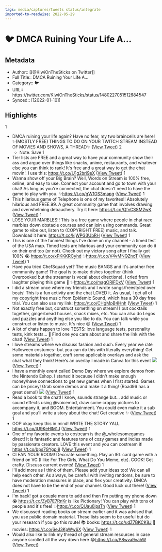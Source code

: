 ```yaml
---
tags: media/captures/tweets status/integrate
imported-to-readwise: 2022-05-29
---
```

# 🐦 DMCA Ruining Your Life A...

## Metadata
- Author:: [[@KiwiOnTheSticks on Twitter]]
- Full Title:: DMCA Ruining Your Life A...
- Category:: 🐦
- URL:: https://twitter.com/KiwiOnTheSticks/status/1480227051512684547
- Synced:: [[2022-01-10]]

## Highlights
1
- DMCA ruining your life again? Have no fear, my two braincells are here!
  ✨(MOSTLY FREE) THINGS TO DO ON YOUR TWITCH STREAM INSTEAD OF MOVIES AND SHOWS, A THREAD✨ ([View Tweet](https://twitter.com/KiwiOnTheSticks/status/1480227051512684547))
2
    - Note: Save
1
- Tier lists are FREE and a great way to have your community show their ass and argue over things like snacks, anime, restaurants, and whatever else you can think to rank! It's free and a great way to get the chat movin'.
  I use this: https://t.co/U1g2bri9eX ([View Tweet](https://twitter.com/KiwiOnTheSticks/status/1480227524529504260))
1
- Wanna show off your Big Brain? Well, Words on Stream is 100% free, online, and easy to use. Connect your account and go to town with your chat! As long as you're connected, the chat doesn't need to have the game to play with you.
  ✨https://t.co/gW1OS3mapg ([View Tweet](https://twitter.com/KiwiOnTheSticks/status/1480228449432358914))
1
- This hilarious game of Telephone is one of my favorites!! Absolutely hilarious and FREE.99. A great community game that involves drawing and overwhelming debauchery. 
  Try it here: https://t.co/QfvCS8M2wK ([View Tweet](https://twitter.com/KiwiOnTheSticks/status/1480230093016473603))
1
- LOSE YOUR MARBLES!! This is a free game where people in chat race marbles down obstacle courses and can join using commands. Great game to vibe out, listen to (COPYRIGHT FREE) music, and talk. 
  Download it here: https://t.co/kjWPG3UbRH ([View Tweet](https://twitter.com/KiwiOnTheSticks/status/1480231292478316550))
1
- This is one of the funniest things I've done on my channel - a timed test of the USA map. Timed tests are hilarious and your community can do it on their end too (or not). 
  Check out my victory song after I finally got 100% 😭
  https://t.co/xPKKKRCyhd
  ✨https://t.co/V4vMNQZnoT ([View Tweet](https://twitter.com/KiwiOnTheSticks/status/1480232695603027975))
1
- Have you tried ChefSquad yet? The music BANGS and it's another free community game! The goal is to make dishes together (think Overcooked but the streamer is vocal about directions).
  I cried from laughter playing this game 🥴
  ✨https://t.co/magORlFDxV ([View Tweet](https://twitter.com/KiwiOnTheSticks/status/1480233828627197959))
1
- I did a stream once where my friends and I wrote songs/freestyled over beats! This is a fun activity and the chat LOVED it. As usual, I get all of my copyright free music from Epidemic Sound, which has a 30 day free trial. 
  You can also use my link: https://t.co/CHgMpB4Hnh ([View Tweet](https://twitter.com/KiwiOnTheSticks/status/1480236283234562053))
1
- Not exactly free but, construct something on stream! I put cocktails together, gingerbread houses, snack mixes, etc. You can also do Legos and puzzles and anything else you like to do. You can talk while you construct or listen to music. It's nice 😌 ([View Tweet](https://twitter.com/KiwiOnTheSticks/status/1480237063450546177))
1
- A lot of chats happen to love TESTS: love language tests, personality tests, kink tests... 👀
  Find one you care about and share the link with the chat! ([View Tweet](https://twitter.com/KiwiOnTheSticks/status/1480237974587678723))
1
- I love streams where we discuss fashion and such. Every year we rate Halloween costumes- but you can do this with literally everything! 
  Get some materials together, craft some applicable overlays and ask the chat what they think!
  Here's an overlay I made in Canva for this event 
  ![](https://pbs.twimg.com/media/FIrdpomXIAICXBs.jpg) ([View Tweet](https://twitter.com/KiwiOnTheSticks/status/1480239415431737348))
1
- I have a monthly event called Demo Day where we explore demos from the Nintendo Eshop. I started it because I didn't make enough money/have connections to get new games when I first started.
  Games can be pricey! Grab some demos and make it a thing!
  (Road96 has a great demo!) 
  ![](https://pbs.twimg.com/media/FIrhpUsXIAss6M4.jpg) ([View Tweet](https://twitter.com/KiwiOnTheSticks/status/1480243579092094985))
1
- Read a book to the chat! I know, sounds strange but... add music or sound effects using @voicemod, draw some crappy pictures to accompany it, and BOOM. Entertainment. You could even make it a sub goal and you'll write a story about the chat! Get creative ✨ ([View Tweet](https://twitter.com/KiwiOnTheSticks/status/1480246731031855108))
1
- OOP okay keep this in mind! WRITE THE STORY YALL
  https://t.co/lU9KeHlM1J ([View Tweet](https://twitter.com/KiwiOnTheSticks/status/1480248199231295488))
1
- One of my favorite events to costream is the @_wholesomegames direct! It is fantastic and features tons of cozy games and indies made by passionate creators. LOVE this event and you can costream it!
  https://t.co/bps7GYgpI8 ([View Tweet](https://twitter.com/KiwiOnTheSticks/status/1480248845497950210))
1
- CLEAN YOUR ROOM! Decorate something. Play an IRL card game with a friend on VC (I like For The Girls, What Do You Meme, etc). COOK! Get crafty. Discuss current events! ([View Tweet](https://twitter.com/KiwiOnTheSticks/status/1480251533149233156))
1
- I'll add more as I think of them. Please add your ideas too! We can all help each other.
  As always, be careful with inviting randoms, be sure to have moderation measures in place, and flex your creativity. 
  DMCA does not have to be the end of your channel.
  Good luck out there! ([View Tweet](https://twitter.com/KiwiOnTheSticks/status/1480252448971370504))
1
- I'm back! got a couple more to add and then I'm putting my phone down 😭
  https://t.co/ZyB7E7RnKr is like Pictionary! You can play with tons of people and it's free!
  ✨https://t.co/QUau0ipsTn ([View Tweet](https://twitter.com/KiwiOnTheSticks/status/1480293526378328070))
1
- We discussed reading books on stream earlier and it was advised that you use public domain material. These lists seem to be useful but do your research if you go this route!
  📚 books: https://t.co/udZ7BKCK8J
  🎥 movies: https://t.co/6eJ3KpWw6X ([View Tweet](https://twitter.com/KiwiOnTheSticks/status/1480299462400614412))
1
- Would also like to link my thread of general stream resources in case anyone scrolled all the way down here 😂https://t.co/P8wva9vahW ([View Tweet](https://twitter.com/KiwiOnTheSticks/status/1480316572149374978))
